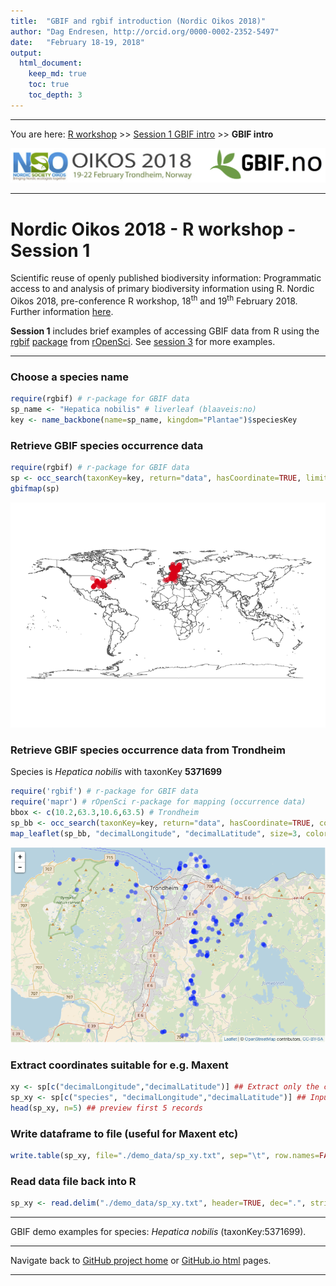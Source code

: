 ```yaml
---
title:  "GBIF and rgbif introduction (Nordic Oikos 2018)"
author: "Dag Endresen, http://orcid.org/0000-0002-2352-5497"
date:   "February 18-19, 2018"
output:
  html_document:
    keep_md: true
    toc: true
    toc_depth: 3
---
```


<!-- gbif_intro.html is generated from gbif_intro.Rmd. Please edit that file -->

***

You are here: [R workshop](../) >> [Session 1 GBIF intro](./) >> **GBIF intro**

![](../demo_data/NSO_2018_GBIF_NO.png "NSO 2018")

***

# Nordic Oikos 2018 - R workshop - Session 1

Scientific reuse of openly published biodiversity information: Programmatic access to and analysis of primary biodiversity information using R. Nordic Oikos 2018, pre-conference R workshop, 18<sup>th</sup> and 19<sup>th</sup> February 2018. Further information [here](http://www.gbif.no/events/2018/Nordic-Oikos-2018-R-workshop.html).

**Session 1** includes brief examples of accessing GBIF data from R using the [rgbif](https://www.gbif.org/tool/81747/rgbif) [package](https://cran.r-project.org/web/packages/rgbif/index.html) from [rOpenSci](https://ropensci.org/). See [session 3](../s3_gbif_demo) for more examples.

***



### Choose a species name

```r
require(rgbif) # r-package for GBIF data
sp_name <- "Hepatica nobilis" # liverleaf (blaaveis:no)
key <- name_backbone(name=sp_name, kingdom="Plantae")$speciesKey
```

### Retrieve GBIF species occurrence data

```r
require(rgbif) # r-package for GBIF data
sp <- occ_search(taxonKey=key, return="data", hasCoordinate=TRUE, limit=200) 
gbifmap(sp)
```
![Map of Hepatica nobilis occurrences](./demo_data/gbifmap_Hepatica_nobilis.png "gbifmap")

### Retrieve GBIF species occurrence data from Trondheim
Species is *Hepatica nobilis* with taxonKey **5371699**

```r
require('rgbif') # r-package for GBIF data
require('mapr') # rOpenSci r-package for mapping (occurrence data)
bbox <- c(10.2,63.3,10.6,63.5) # Trondheim
sp_bb <- occ_search(taxonKey=key, return="data", hasCoordinate=TRUE, country="NO", geometry=bbox, limit=200) 
map_leaflet(sp_bb, "decimalLongitude", "decimalLatitude", size=3, color="blue")
```

![Leaflet map](demo_data/s1_leaflet_map.png "Leaflet map")


### Extract coordinates suitable for e.g. Maxent

```r
xy <- sp[c("decimalLongitude","decimalLatitude")] ## Extract only the coordinates
sp_xy <- sp[c("species", "decimalLongitude","decimalLatitude")] ## Input format for Maxent
head(sp_xy, n=5) ## preview first 5 records
```

### Write dataframe to file (useful for Maxent etc)

```r
write.table(sp_xy, file="./demo_data/sp_xy.txt", sep="\t", row.names=FALSE, qmethod="double") ## for Maxent
```

### Read data file back into R

```r
sp_xy <- read.delim("./demo_data/sp_xy.txt", header=TRUE, dec=".", stringsAsFactors=FALSE)
```

***

GBIF demo examples for species: *Hepatica nobilis* (taxonKey:5371699).

***

Navigate back to [GitHub project home](https://github.com/GBIF-Europe/nordic_oikos_2018_r) or [GitHub.io html](https://gbif-europe.github.io/nordic_oikos_2018_r/) pages.

***
